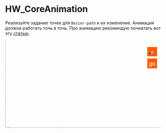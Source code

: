 # HW_CoreAnimation

Реализуйте задание точек для `Bezier-path` и их изменение. Анимация должна работать точь в точь. Про анимацию рекомендую почиатать вот эту [статью](http://www.objc.io/issue-12/animations-explained.html).

<img src='https://raw.githubusercontent.com/AlexandrGraschenkov/HW_CoreAnimation/master/HW_CoreAnimation/anim.gif' />
